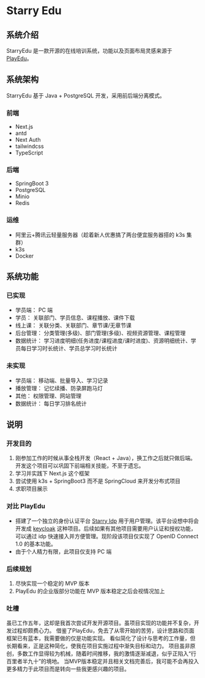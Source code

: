 # Starry Edu

## 系统介绍

StarryEdu
是一款开源的在线培训系统，功能以及页面布局灵感来源于 [PlayEdu](https://github.com/PlayEdu/PlayEdu)。

## 系统架构

StarryEdu 基于 Java + PostgreSQL 开发，采用前后端分离模式。

### 前端

- Next.js
- antd
- Next Auth
- tailwindcss
- TypeScript

### 后端

- SpringBoot 3
- PostgreSQL
- Minio
- Redis

### 运维

- 阿里云+腾讯云轻量服务器（趁着新人优惠搞了两台便宜服务器搭的 k3s 集群）
- k3s
- Docker

## 系统功能

### 已实现

- 学员端： PC 端
- 学员： 关联部门、学员信息、课程播放、课件下载
- 线上课： 关联分类、关联部门、章节课/无章节课
- 后台管理： 分类管理(多级)、部门管理(多级)、视频资源管理、课程管理
- 数据统计： 学习进度明细(任务进度/课程进度/课时进度)、资源明细统计、学员每日学习时长统计、学员总学习时长统计

### 未实现

- 学员端： 移动端、批量导入、学习记录
- 播放管理： 记忆续播、防录屏跑马灯
- 其他： 权限管理、网站管理
- 数据统计： 每日学习排名统计

## 说明

### 开发目的

1. 刚参加工作的时候从事全栈开发（React + Java），换工作之后就只做后端。开发这个项目可以巩固下前端相关技能，不至于遗忘。
2. 学习并实践下 Next.js 这个框架
3. 尝试使用 k3s + SpringBoot3 而不是 SpringCloud 来开发分布式项目
4. 求职项目展示

### 对比 PlayEdu

- 搭建了一个独立的身份认证平台 [Starry Idp](https://github.com/LucasJi/starry-idp)
  用于用户管理。该平台设想中将会开发成 [keycloak](https://www.keycloak.org/)
  这种项目。后续如果有其他项目需要用户认证和授权功能，可以通过 idp 快速接入并方便管理。现阶段该项目仅实现了
  OpenID Connect 1.0 的基本功能。
- 由于个人精力有限，此项目仅支持 PC 端

### 后续规划

1. 尽快实现一个稳定的 MVP 版本
2. PlayEdu 的企业版部分功能在 MVP 版本稳定之后会视情况加上

### 吐槽

虽已工作五年，这却是我首次尝试开发开源项目。虽项目实现的功能并不复杂，开发过程却颇费心力。
借鉴了PlayEdu，免去了从零开始的苦劳，设计思路和页面框架已有蓝本，我需要做的仅是功能实现。
看似简化了设计与思考的工作量，但长期看来，正是这种简化，使我在项目实施过程中渐失目标和动力。
项目虽非原创，多数工作显得较为机械，随着时间推移，我的激情逐渐减退，似乎正陷入“行百里者半九十”的境地。
当MVP版本稳定并且相关文档完善后，我可能不会再投入更多精力于此项目而是转向一些我更感兴趣的项目。
